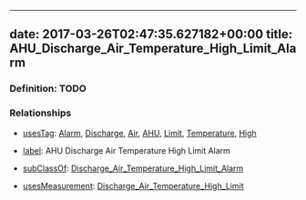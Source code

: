 
---
date: 2017-03-26T02:47:35.627182+00:00
title: AHU_Discharge_Air_Temperature_High_Limit_Alarm
---
### Definition: TODO

### Relationships

* [usesTag](https://brickschema.org/schema/1.0/BrickFrame#usesTag): [Alarm](https://brickschema.org/schema/1.0/BrickTag#Alarm), [Discharge](https://brickschema.org/schema/1.0/BrickTag#Discharge), [Air](https://brickschema.org/schema/1.0/BrickTag#Air), [AHU](https://brickschema.org/schema/1.0/BrickTag#AHU), [Limit](https://brickschema.org/schema/1.0/BrickTag#Limit), [Temperature](https://brickschema.org/schema/1.0/BrickTag#Temperature), [High](https://brickschema.org/schema/1.0/BrickTag#High)

* [label](http://www.w3.org/2000/01/rdf-schema#label): AHU Discharge Air Temperature High Limit Alarm

* [subClassOf](http://www.w3.org/2000/01/rdf-schema#subClassOf): [Discharge_Air_Temperature_High_Limit_Alarm](https://brickschema.org/schema/1.0/Brick#Discharge_Air_Temperature_High_Limit_Alarm)

* [usesMeasurement](https://brickschema.org/schema/1.0/BrickFrame#usesMeasurement): [Discharge_Air_Temperature_High_Limit](https://brickschema.org/schema/1.0/Brick#Discharge_Air_Temperature_High_Limit)
